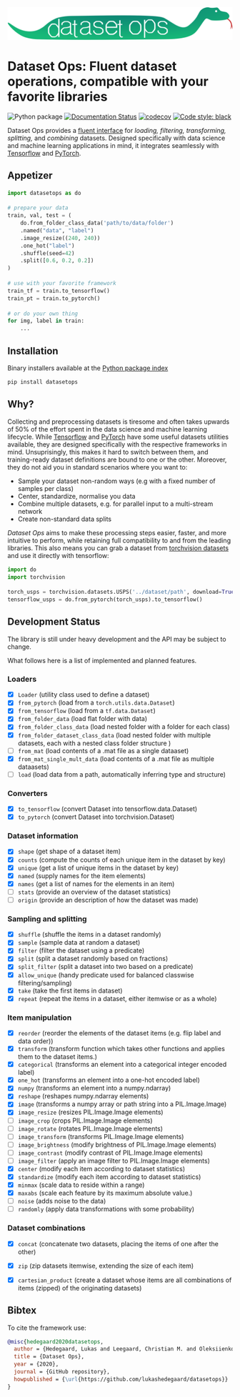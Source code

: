 <div align="center">
  <img src="docs/pics/logo.svg"><br>
</div>

# Dataset Ops: Fluent dataset operations, compatible with your favorite libraries

![Python package](https://github.com/LukasHedegaard/datasetops/workflows/Python%20package/badge.svg) [![Documentation Status](https://readthedocs.org/projects/datasetops/badge/?version=latest)](https://datasetops.readthedocs.io/en/latest/?badge=latest) [![codecov](https://codecov.io/gh/LukasHedegaard/datasetops/branch/master/graph/badge.svg)](https://codecov.io/gh/LukasHedegaard/datasetops) [![Code style: black](https://img.shields.io/badge/code%20style-black-000000.svg)](https://github.com/psf/black)

Dataset Ops provides a [fluent interface](https://martinfowler.com/bliki/FluentInterface.html) for _loading, filtering, transforming, splitting,_ and _combining_ datasets. 
Designed specifically with data science and machine learning applications in mind, it integrates seamlessly with [Tensorflow](https://www.tensorflow.org) and [PyTorch](https://pytorch.org).

## Appetizer
```python
import datasetops as do

# prepare your data
train, val, test = (
    do.from_folder_class_data('path/to/data/folder')
    .named("data", "label")
    .image_resize((240, 240))
    .one_hot("label")
    .shuffle(seed=42)
    .split([0.6, 0.2, 0.2])
)

# use with your favorite framework
train_tf = train.to_tensorflow() 
train_pt = train.to_pytorch() 

# or do your own thing
for img, label in train:
    ...
```

## Installation 
Binary installers available at the [Python package index](https://pypi.org/project/datasetops/)
```bash
pip install datasetops
```


## Why? 
Collecting and preprocessing datasets is tiresome and often takes upwards of 50% of the effort spent in the data science and machine learning lifecycle.
While [Tensorflow](https://www.tensorflow.org/datasets) and [PyTorch](https://www.tensorflow.org/datasets) have some useful datasets utilities available, they are designed specifically with the respective frameworks in mind.
Unsuprisingly, this makes it hard to switch between them, and training-ready dataset definitions are bound to one or the other.
Moreover, they do not aid you in standard scenarios where you want to:
- Sample your dataset non-random ways (e.g with a fixed number of samples per class)
- Center, standardize, normalise you data
- Combine multiple datasets, e.g. for parallel input to a multi-stream network
- Create non-standard data splits

_Dataset Ops_ aims to make these processing steps easier, faster, and more intuitive to perform, while retaining full compatibility to and from the leading libraries. This also means you can grab a dataset from [torchvision datasets](https://pytorch.org/docs/stable/torchvision/datasets.html#mnist) and use it directly with tensorflow:

```python
import do
import torchvision

torch_usps = torchvision.datasets.USPS('../dataset/path', download=True)
tensorflow_usps = do.from_pytorch(torch_usps).to_tensorflow()
```


## Development Status
The library is still under heavy development and the API may be subject to change.

What follows here is a list of implemented and planned features.

### Loaders
- [x] `Loader` (utility class used to define a dataset)
- [x] `from_pytorch` (load from a `torch.utils.data.Dataset`)
- [x] `from_tensorflow` (load from a `tf.data.Dataset`)
- [x] `from_folder_data` (load flat folder with data)
- [x] `from_folder_class_data` (load nested folder with a folder for each class)
- [x] `from_folder_dataset_class_data` (load nested folder with multiple datasets, each with a nested class folder structure )
- [ ] `from_mat` (load contents of a .mat file as a single dataaset)
- [x] `from_mat_single_mult_data` (load contents of a .mat file as multiple dataasets)
- [ ] `load` (load data from a path, automatically inferring type and structure)

### Converters
- [x] `to_tensorflow` (convert Dataset into tensorflow.data.Dataset)
- [x] `to_pytorch` (convert Dataset into torchvision.Dataset)

### Dataset information
- [x] `shape` (get shape of a dataset item)
- [x] `counts` (compute the counts of each unique item in the dataset by key)
- [x] `unique` (get a list of unique items in the dataset by key)
- [x] `named` (supply names for the item elements)
- [x] `names` (get a list of names for the elements in an item)
- [ ] `stats` (provide an overview of the dataset statistics)
- [ ] `origin` (provide an description of how the dataset was made)

### Sampling and splitting
- [x] `shuffle` (shuffle the items   in a dataset randomly)
- [x] `sample` (sample data at random a dataset)
- [x] `filter` (filter the dataset using a predicate)
- [x] `split` (split a dataset randomly based on fractions)
- [x] `split_filter` (split a dataset into two based on a predicate)
- [x] `allow_unique` (handy predicate used for balanced classwise filtering/sampling)
- [x] `take` (take the first items in dataset)
- [x] `repeat` (repeat the items in a dataset, either itemwise or as a whole)

### Item manipulation
- [x] `reorder` (reorder the elements of the dataset items (e.g. flip label and data order))
- [x] `transform` (transform function which takes other functions and applies them to the dataset items.)
- [x] `categorical` (transforms an element into a categorical integer encoded label)
- [x] `one_hot` (transforms an element into a one-hot encoded label)
- [x] `numpy` (transforms an element into a numpy.ndarray)
- [x] `reshape` (reshapes numpy.ndarray elements)
- [x] `image` (transforms a numpy array or path string into a PIL.Image.Image)
- [x] `image_resize` (resizes PIL.Image.Image elements)
- [ ] `image_crop` (crops PIL.Image.Image elements)
- [ ] `image_rotate` (rotates PIL.Image.Image elements)
- [ ] `image_transform` (transforms PIL.Image.Image elements)
- [ ] `image_brightness` (modify brightness of PIL.Image.Image elements)
- [ ] `image_contrast` (modify contrast of PIL.Image.Image elements)
- [ ] `image_filter` (apply an image filter to PIL.Image.Image elements)
- [x] `center` (modify each item according to dataset statistics)
- [x] `standardize` (modify each item according to dataset statistics)
- [x] `minmax` (scale data to reside within a range)
- [x] `maxabs` (scale each feature by its maximum absolute value.)
- [ ] `noise` (adds noise to the data)
- [ ] `randomly` (apply data transformations with some probability)

### Dataset combinations 
- [x] `concat` (concatenate two datasets, placing the items of one after the other)
- [x] `zip` (zip datasets itemwise, extending the size of each item)
- [x] `cartesian_product` (create a dataset whose items are all combinations of items (zipped) of the originating datasets)


## Bibtex
To cite the framework use:
```bibtex
@misc{hedegaard2020datasetops,
  author = {Hedegaard, Lukas and Leegaard, Christian M. and Oleksiienko, Illia},
  title = {Dataset Ops},
  year = {2020},
  journal = {GitHub repository},
  howpublished = {\url{https://github.com/lukashedegaard/datasetops}}
}
```
